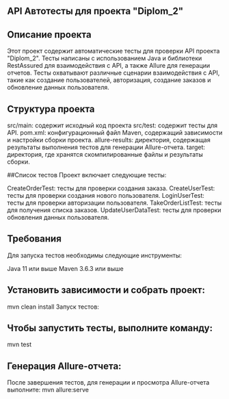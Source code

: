 ## API Автотесты для проекта "Diplom_2"
## Описание проекта
Этот проект содержит автоматические тесты для проверки API проекта "Diplom_2". Тесты написаны с использованием Java и библиотеки RestAssured для взаимодействия с API, а также Allure для генерации отчетов. Тесты охватывают различные сценарии взаимодействия с API, такие как создание пользователей, авторизация, создание заказов и обновление данных пользователя.

## Структура проекта
src/main: содержит исходный код проекта
src/test: содержит тесты для API.
pom.xml: конфигурационный файл Maven, содержащий зависимости и настройки сборки проекта.
allure-results: директория, содержащая результаты выполнения тестов для генерации Allure-отчета.
target: директория, где хранятся скомпилированные файлы и результаты сборки.

##Список тестов
Проект включает следующие тесты:

CreateOrderTest: тесты для проверки создания заказа.
CreateUserTest: тесты для проверки создания нового пользователя.
LoginUserTest: тесты для проверки авторизации пользователя.
TakeOrderListTest: тесты для получения списка заказов.
UpdateUserDataTest: тесты для проверки обновления данных пользователя.

## Требования
Для запуска тестов необходимы следующие инструменты:

Java 11 или выше
Maven 3.6.3 или выше

## Установить зависимости и собрать проект:
mvn clean install
Запуск тестов:

## Чтобы запустить тесты, выполните команду:
mvn test

## Генерация Allure-отчета:
После завершения тестов, для генерации и просмотра Allure-отчета выполните:
mvn allure:serve
